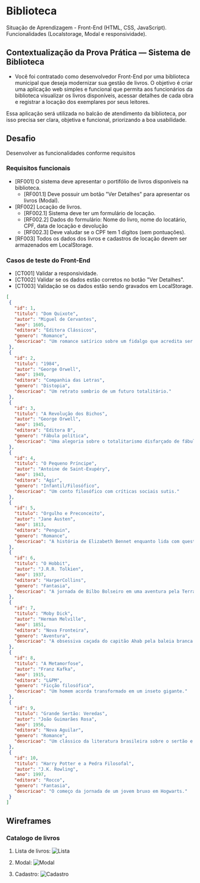 # Biblioteca
Situação de Aprendizagem - Front-End (HTML, CSS, JavaScript).
Funcionalidades (Localstorage, Modal e responsividade).

## Contextualização da Prova Prática — Sistema de Biblioteca
- Você foi contratado como desenvolvedor Front-End por uma biblioteca municipal que deseja modernizar sua gestão de livros. O objetivo é criar uma aplicação web simples e funcional que permita aos funcionários da biblioteca visualizar os livros disponíveis, acessar detalhes de cada obra e registrar a locação dos exemplares por seus leitores.

Essa aplicação será utilizada no balcão de atendimento da biblioteca, por isso precisa ser clara, objetiva e funcional, priorizando a boa usabilidade.

## Desafio
Desenvolver as funcionalidades conforme requisitos

### Requisitos funcionais
- [RF001] O sistema deve apresentar o portifólio de livros disponíveis na biblioteca.
    - [RF001.1] Deve possuir um botão "Ver Detalhes" para apresentar os livros (Modal).
- [RF002] Locação de livros.
    - [RF002.1] Sistema deve ter um formulário de locação.
    - [RF002.2] Dados do formulário: Nome do livro, nome do locatário, CPF, data de locação e devolução
    - [RF002.3] Deve valudar se o CPF tem 1 digítos (sem pontuações).
- [RF003] Todos os dados dos livros e cadastros de locação devem ser armazenados em LocalStorage.

### Casos de teste do Front-End
 - [CT001] Validar a responsividade.
 - [CT002] Validar se os dados estão corretos no botão "Ver Detalhes".
 - [CT003] Validação se os dados estão sendo gravados em LocalStorage.

 ```json
 [
  {
    "id": 1,
    "titulo": "Dom Quixote",
    "autor": "Miguel de Cervantes",
    "ano": 1605,
    "editora": "Editora Clássicos",
    "genero": "Romance",
    "descricao": "Um romance satírico sobre um fidalgo que acredita ser um cavaleiro andante."
  },
  {
    "id": 2,
    "titulo": "1984",
    "autor": "George Orwell",
    "ano": 1949,
    "editora": "Companhia das Letras",
    "genero": "Distopia",
    "descricao": "Um retrato sombrio de um futuro totalitário."
  },
  {
    "id": 3,
    "titulo": "A Revolução dos Bichos",
    "autor": "George Orwell",
    "ano": 1945,
    "editora": "Editora B",
    "genero": "Fábula política",
    "descricao": "Uma alegoria sobre o totalitarismo disfarçado de fábula animal."
  },
  {
    "id": 4,
    "titulo": "O Pequeno Príncipe",
    "autor": "Antoine de Saint-Exupéry",
    "ano": 1943,
    "editora": "Agir",
    "genero": "Infantil/Filosófico",
    "descricao": "Um conto filosófico com críticas sociais sutis."
  },
  {
    "id": 5,
    "titulo": "Orgulho e Preconceito",
    "autor": "Jane Austen",
    "ano": 1813,
    "editora": "Penguin",
    "genero": "Romance",
    "descricao": "A história de Elizabeth Bennet enquanto lida com questões de classe e amor."
  },
  {
    "id": 6,
    "titulo": "O Hobbit",
    "autor": "J.R.R. Tolkien",
    "ano": 1937,
    "editora": "HarperCollins",
    "genero": "Fantasia",
    "descricao": "A jornada de Bilbo Bolseiro em uma aventura pela Terra Média."
  },
  {
    "id": 7,
    "titulo": "Moby Dick",
    "autor": "Herman Melville",
    "ano": 1851,
    "editora": "Nova Fronteira",
    "genero": "Aventura",
    "descricao": "A obsessiva caçada do capitão Ahab pela baleia branca."
  },
  {
    "id": 8,
    "titulo": "A Metamorfose",
    "autor": "Franz Kafka",
    "ano": 1915,
    "editora": "L&PM",
    "genero": "Ficção filosófica",
    "descricao": "Um homem acorda transformado em um inseto gigante."
  },
  {
    "id": 9,
    "titulo": "Grande Sertão: Veredas",
    "autor": "João Guimarães Rosa",
    "ano": 1956,
    "editora": "Nova Aguilar",
    "genero": "Romance",
    "descricao": "Um clássico da literatura brasileira sobre o sertão e seus conflitos."
  },
  {
    "id": 10,
    "titulo": "Harry Potter e a Pedra Filosofal",
    "autor": "J.K. Rowling",
    "ano": 1997,
    "editora": "Rocco",
    "genero": "Fantasia",
    "descricao": "O começo da jornada de um jovem bruxo em Hogwarts."
  }
]
```

## Wireframes
### Catalogo de livros

1. Lista de livros:
![Lista](.\lista.png)

2. Modal:
![Modal](.\modal.png)

3. Cadastro:
![Cadastro](.\cadastro.png)